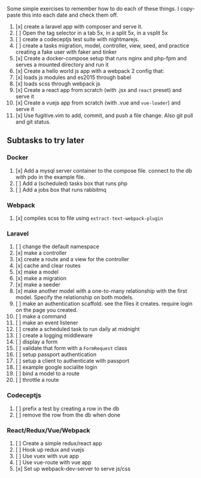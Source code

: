 Some simple exercises to remember how to do each of these things. I copy-paste this into each date and check them off.

1. [x] create a laravel app with composer and serve it.
7. [ ] Open the tag selector in a tab 5x, in a split 5x, in a vsplit 5x
2. [ ] create a codeceptjs test suite with nightmarejs.
3. [ ] create a tasks migration, model, controller, view, seed, and practice creating a fake user with faker and tinker
4. [x] Create a docker-compose setup that runs nginx and php-fpm and serves a mounted directory and run it
5. [x] Create a hello world js app with a webpack 2 config that:
 1. [x] loads js modules and es2015 through babel
 1. [x] loads scss through webpack js
1. [x] Create a react app from scratch (with .jsx and `react` preset) and serve it
5. [x] Create a vuejs app from scratch (with .vue and `vue-loader`) and serve it
6. [x] Use fugitive.vim to add, commit, and push a file change. Also git pull and git status.

## Subtasks to try later

### Docker

1. [x] Add a mysql server container to the compose file. connect to the db with pdo in the example file.
2. [ ] Add a (scheduled) tasks box that runs php
3. [ ] Add a jobs box that runs rabbitmq

### Webpack

1. [x] compiles scss to file using `extract-text-webpack-plugin`

### Laravel

 1. [ ] change the default namespace
 2. [x] make a controller
 3. [x] create a route and a view for the controller
 4. [x] cache and clear routes
 5. [x] make a model
 6. [x] make a migration
 6. [x] make a seeder
 6. [x] make another model with a one-to-many relationship with the first model. Specify the relationship on both models.
 7. [ ] make an authentication scaffold. see the files it creates. require login on the page you created.
 3. [ ] make a command
 1. [ ] make an event listener
 4. [ ] create a scheduled task to run daily at midnight
 5. [ ] create a logging middleware
 1. [ ] display a form
 2. [ ] validate that form with a `FormRequest` class
 1. [ ] setup passport authentication
 1. [ ] setup a client to authenticate with passport
 1. [ ] example google socialite login
 1. [ ] bind a model to a route
 1. [ ] throttle a route

### Codeceptjs

 1. [ ] prefix a test by creating a row in the db
 2. [ ] remove the row from the db when done

 ### React/Redux/Vue/Webpack

 1. [ ] Create a simple redux/react app
 1. [ ] Hook up redux and vuejs
 1. [ ] Use vuex with vue app
 1. [ ] Use vue-route with vue app
 1. [x] Set up webpack-dev-server to serve js/css
